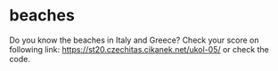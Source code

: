 # beaches
Do you know the beaches in Italy and Greece? Check your score on following link: 
https://st20.czechitas.cikanek.net/ukol-05/
or check the code.

